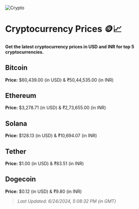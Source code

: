 
![Crypto](https://www.techguide.com.au/wp-content/uploads/2020/11/crypto3.jpeg)

# Cryptocurrency Prices 🪙📈

#### Get the latest cryptocurrency prices in USD and INR for top 5 cryptocurrencies.

## Bitcoin

**Price:** $60,439.00 (in USD) & ₹50,44,535.00 (in INR)

## Ethereum

**Price:** $3,278.71 (in USD) & ₹2,73,655.00 (in INR)

## Solana

**Price:** $128.13 (in USD) & ₹10,694.07 (in INR)

## Tether

**Price:** $1.00 (in USD) & ₹83.51 (in INR)

## Dogecoin

**Price:** $0.12 (in USD) & ₹9.80 (in INR)

> _Last Updated: 6/24/2024, 5:08:32 PM (in GMT)_

